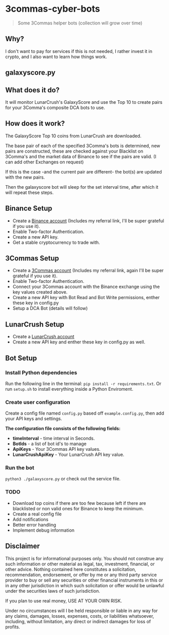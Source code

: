 # 3commas-cyber-bots
> Some 3Commas helper bots (collection will grow over time)

## Why?

I don't want to pay for services if this is not needed, I rather invest it in crypto, and I also want to learn how things work.

## galaxyscore.py

## What does it do?

It will monitor LunarCrush's GalaxyScore and use the Top 10 to create pairs for your 3Comma's composite DCA bots to use.

## How does it work?

The GalaxyScore Top 10 coins from LunarCrush are downloaded.

The base pair of each of the specified 3Comma's bots is determined, new pairs are constructed, these are checked against your Blacklist on 3Comma's and the market data of Binance to see if the pairs are valid. (I can add other Exchanges on request)

If this is the case -and the current pair are different- the bot(s) are updated with the new pairs.

Then the galaxyscore bot will sleep for the set interval time, after which it will repeat these steps.


## Binance Setup

-   Create a [Binance account](https://accounts.binance.com/en/register?ref=156153717) (Includes my referral link, I'll be super grateful if you use it).
-   Enable Two-factor Authentication.
-   Create a new API key.
-   Get a stable cryptocurrency to trade with.


## 3Commas Setup

-   Create a [3Commas account](https://3commas.io/?c=tc587527) (Includes my referral link, again I'll be super grateful if you use it).
-   Enable Two-factor Authentication.
-   Connect your 3Commas account with the Binance exchange using the key values created above.
-   Create a new API key with Bot Read and Bot Write permissions, enther these key in config.py
-   Setup a DCA Bot (details will follow)


## LunarCrush Setup

-   Create a [LunarCrush account](https://lunarcrush.com)
-   Create a new API key and enther these key in config.py as well.

## Bot Setup

### Install Python dependencies

Run the following line in the terminal: `pip install -r requirements.txt`.
Or run `setup.sh` to install everything inside a Python Enviroment.

### Create user configuration

Create a config file named `config.py` based off `example.config.py`, then add your API keys and settings.

**The configuration file consists of the following fields:**
-   **timeInterval** - time interval in Seconds.
-   **BotIds** - a list of bot id's to manage
-   **ApiKeys** - Your 3Commas API key values.
-   **LunarCrushApiKey** - Your LunarCrush API key value.


### Run the bot

`python3 ./galaxyscore.py` or check out the service file.

### TODO
- Download top coins if there are too few because left if there are blacklisted or non valid ones for Binance to keep the minimum.
- Create a real config file
- Add notifications
- Better error handling
- Implement debug information

## Disclaimer

This project is for informational purposes only. You should not construe any
such information or other material as legal, tax, investment, financial, or
other advice. Nothing contained here constitutes a solicitation, recommendation,
endorsement, or offer by me or any third party service provider to buy or sell
any securities or other financial instruments in this or in any other
jurisdiction in which such solicitation or offer would be unlawful under the
securities laws of such jurisdiction.

If you plan to use real money, USE AT YOUR OWN RISK.

Under no circumstances will I be held responsible or liable in any way for any
claims, damages, losses, expenses, costs, or liabilities whatsoever, including,
without limitation, any direct or indirect damages for loss of profits.

